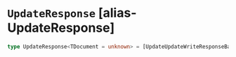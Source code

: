 # `UpdateResponse` [alias-UpdateResponse]
```typescript
type UpdateResponse<TDocument = unknown> = [UpdateUpdateWriteResponseBase](./UpdateUpdateWriteResponseBase.md)<TDocument>;
```
